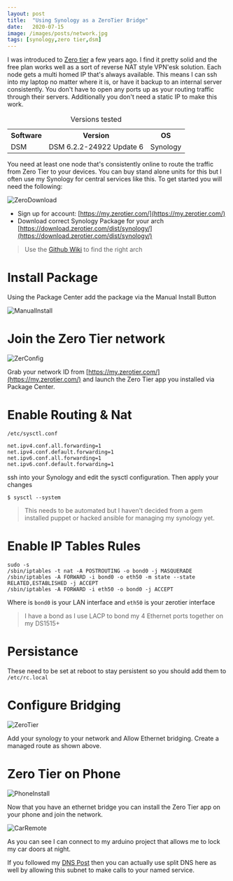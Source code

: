 ```yaml
---
layout: post
title:  "Using Synology as a ZeroTier Bridge"
date:   2020-07-15
image: /images/posts/network.jpg
tags: [synology,zero tier,dsm]
---
```


I was introduced to [Zero tier](https://www.zerotier.com/) a few years ago. I find it pretty solid and the free plan works well as a sort of reverse NAT style VPN'esk solution.  Each node gets a multi homed IP that's always available. This means I can ssh into my laptop no matter where it is, or have it backup to an internal server consistently. You don't have to open any ports up as your routing traffic through their servers. Additionally you don't need a static IP to make this work.

<!--more-->

<table>
    <caption>Versions tested</caption>
    <tbody>
        <tr>
            <th>Software</th>
            <th>Version</th>
            <th>OS</th>
        </tr>
        <tr>
            <td>DSM</td>
            <td>DSM 6.2.2-24922 Update 6</td>
            <td>Synology</td>
        </tr>
    </tbody>
</table>

You need at least one node that's consistently online to route the traffic from Zero Tier to your devices. You can buy stand alone units for this but I often use my Synology for central services like this. To get started you will need the following:

![ZeroDownload](/images/posts/zerodownload.png)

* Sign up for account: [https://my.zerotier.com/](https://my.zerotier.com/)
* Download correct Synology Package for your arch [https://download.zerotier.com/dist/synology/](https://download.zerotier.com/dist/synology/)

> Use the [Github Wiki](https://github.com/SynoCommunity/spksrc/wiki/Architecture-per-Synology-model) to find the right arch


# Install Package

Using the Package Center add the package via the Manual Install Button

![ManualInstall](/images/posts/zerominstall.png)


# Join the Zero Tier network

![ZerConfig](/images/posts/zeroconfig.png)

Grab your network ID from [https://my.zerotier.com/](https://my.zerotier.com/) and launch the Zero Tier app you installed via Package Center.


# Enable Routing & Nat

  
`/etc/sysctl.conf`
  

```shell
net.ipv4.conf.all.forwarding=1
net.ipv4.conf.default.forwarding=1
net.ipv6.conf.all.forwarding=1
net.ipv6.conf.default.forwarding=1
```

ssh into your Synology and edit the sysctl configuration. Then apply your changes

```shell
$ sysctl --system
```

> This needs to be automated but I haven't decided from a gem installed puppet or hacked ansible for managing my synology yet.

# Enable IP Tables Rules

```
sudo -s
/sbin/iptables -t nat -A POSTROUTING -o bond0 -j MASQUERADE
/sbin/iptables -A FORWARD -i bond0 -o eth50 -m state --state RELATED,ESTABLISHED -j ACCEPT
/sbin/iptables -A FORWARD -i eth50 -o bond0 -j ACCEPT
```

Where is `bond0` is your LAN interface and `eth50` is your zerotier interface

> I have a bond as I use LACP to bond my 4 Ethernet ports together on my DS1515+


# Persistance

These need to be set at reboot to stay persistent so you should add them to `/etc/rc.local`


# Configure Bridging

![ZeroTier](/images/posts/zerotier.png)

Add your synology to your network and Allow Ethernet bridging. Create a managed route as shown above.


# Zero Tier on Phone

![PhoneInstall](/images/posts/zerophonejoin.png)

Now that you have an ethernet bridge you can install the Zero Tier app on your phone and join the network.

![CarRemote](/images/posts/carremote.png)

As you can see I can connect to my arduino project that allows me to lock my car doors at night. 

If you followed my [DNS Post](http://127.0.0.1:4000/2020/06/06/DNS-With-Puppet/) then you can actually use split DNS here as well by allowing this subnet to make calls to your named service.
